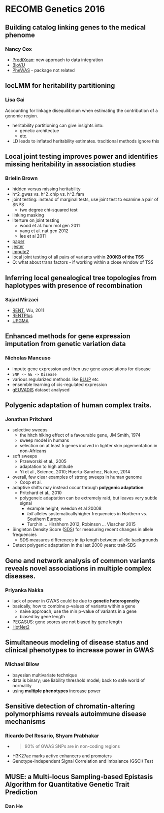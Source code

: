 # RECOMB Genetics 2016 #

## Building catalog linking genes to the medical phenome ##
### Nancy Cox ###

- [PrediXcan](https://github.com/hakyim/PrediXcan): new approach to data integration
- [BioVU](https://victr.vanderbilt.edu/pub/biovu)
- [PheWAS](https://github.com/PheWAS/PheWAS) - package not related

## locLMM for heritability partitioning ##
### Lisa Gai ###

Accounting for linkage disequilibrium when estimating the contribution of a genomic region.
- heritability partitioning can give insights into:
  - genetic architectue
  - etc.
- LD leads to inflated heritability estimates. traditional methods ignore this

## Local joint testing improves power and identifies missing heritability in association studies ##
### Brielin Brown ###

- hidden versus missing heritability
- h^2_gwas vs. h^2_chip vs. h^2_fam
- joint testing: instead of marginal tests, use joint test to examine a pair of SNPS 
  - two degree chi-squared test
- linking masking
- literture on joint testing
  - wood et al. hum mol gen 2011
  - yang et al. nat gen 2012
  - lee et al 2011
- [paper](http://biorxiv.org/content/biorxiv/early/2016/02/18/040089.full.pdf)
- [jester](https://github.com/brielin/Jester)
- [impute2](https://mathgen.stats.ox.ac.uk/impute/impute_v2.html)
- local joint testing of all pairs of variants within __200KB of the TSS__
- Q: what about trans factors - if working within a close window of TSS

## Inferring local genealogical tree topologies from haplotypes with presence of recombination ##
### Sajad Mirzaei ###

- [RENT](http://www.computer.org/csdl/trans/tb/2011/01/ttb2011010182-abs.html), Wu, 2011
- [RENTPlus](https://github.com/SajadMirzaei/RentPlus)
- [UPGMA](https://en.wikipedia.org/wiki/UPGMA)

## Enhanced methods for gene expression imputation from genetic variation data ##
### Nicholas Mancuso ###

- impute gene expression and then use gene associations for disease
- `SNP -> GE -> Disease` 
- various regularized methods like [BLUP](https://en.wikipedia.org/wiki/Best_linear_unbiased_prediction) etc
- ensemble learning of cis-regulated expression
- [gEUVADIS](http://www.geuvadis.org/web/geuvadis;jsessionid=6C3CEC4B93669043F5EF2E9F01641051) dataset analysed

##  Polygenic adaptation of human complex traits. ##
### Jonathan Pritchard ###

- selective sweeps
    - the hitch hiking effect of a favourable gene, JM Smith, 1974
    - sweep model in humans
    - selection on at least 5 genes inolved in lighter skin pigementation in non-Africans
- soft sweeps
    - Przeworski et al., 2005
    - adaptation to high altitude
    - Yi et al , Science, 2010; Huerta-Sanchez, Nature, 2014
- overall, few clear examples of strong sweeps in human genome
    - Coop et al.
- adaptive shifts may instead occur through __polygenic adaptation__
    - Pritchard et al., 2010
    - polygeneic adaptation can be extremely raid, but leaves very subtle signal
        - example height; weedon et al 20008
        - _tall_ alleles systematicallyhigher frequencies in Northern vs. Southern Europe
        - Turchin ... Hirshhorn 2012, Robinson ... Visscher 2015
- Singleton Density Score ([SDS](https://cehg.stanford.edu/events/evolgenome-yair-field-stanford-university-pritchard-lab)) for measuring recent changes in allele frequencies
    - SDS measures differences in tip length between allelic backgrounds
- Detect polygenic adaptation in the last 2000 years: trait-SDS

## Gene and network analysis of common variants reveals novel associations in multiple complex diseases. ##
### Priyanka Nakka ###

- lack of power in GWAS could be due to __genetic heterogencity__
- basically, how to combine p-values of variants within a gene
    - naive approach, use the min p-value of variants in a gene
    - biased by gene length
- PEGASUS: gene scores are not biased by gene length
- [HotNet2](http://compbio.cs.brown.edu/projects/hotnet2)

## Simultaneous modeling of disease status and clinical phenotypes to increase power in GWAS ##
### Michael Bilow ###

- bayesian multivariate technique
- data is binary; use liability threshold model; back to safe world of normality
- using __multiple phenotypes__ increase power

## Sensitive detection of chromatin-altering polymorphisms reveals autoimmune disease mechanisms ##
### Ricardo Del Rosario, Shyam Prabhakar ###

- >90% of GWAS SNPs are in non-coding regions
- H3K27ac marks active enhancers and promoters
- Genotype-Independent Signal Correlation and Imbalance (GSCI) Test

## MUSE: a Multi-locus Sampling-based Epistasis Algorithm for Quantitative Genetic Trait Prediction ##
### Dan He ###

